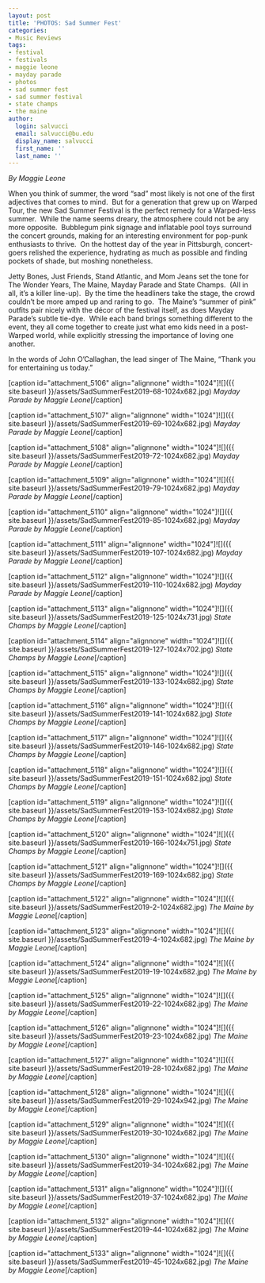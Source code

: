 ```yaml
---
layout: post
title: 'PHOTOS: Sad Summer Fest'
categories:
- Music Reviews
tags:
- festival
- festivals
- maggie leone
- mayday parade
- photos
- sad summer fest
- sad summer festival
- state champs
- the maine
author:
  login: salvucci
  email: salvucci@bu.edu
  display_name: salvucci
  first_name: ''
  last_name: ''
---
```

_By Maggie Leone_

When you think of summer, the word “sad” most likely is not one of the first adjectives that comes to mind.  But for a generation that grew up on Warped Tour, the new Sad Summer Festival is the perfect remedy for a Warped-less summer.  While the name seems dreary, the atmosphere could not be any more opposite.  Bubblegum pink signage and inflatable pool toys surround the concert grounds, making for an interesting environment for pop-punk enthusiasts to thrive.  On the hottest day of the year in Pittsburgh, concert-goers relished the experience, hydrating as much as possible and finding pockets of shade, but moshing nonetheless.

Jetty Bones, Just Friends, Stand Atlantic, and Mom Jeans set the tone for The Wonder Years, The Maine, Mayday Parade and State Champs.  (All in all, it’s a killer line-up).  By the time the headliners take the stage, the crowd couldn’t be more amped up and raring to go.  The Maine’s “summer of pink” outfits pair nicely with the décor of the festival itself, as does Mayday Parade’s subtle tie-dye.  While each band brings something different to the event, they all come together to create just what emo kids need in a post-Warped world, while explicitly stressing the importance of loving one another.

In the words of John O’Callaghan, the lead singer of The Maine, “Thank you for entertaining us today.”

\[caption id="attachment\_5106" align="alignnone" width="1024"\]![]({{ site.baseurl }}/assets/SadSummerFest2019-68-1024x682.jpg) _Mayday Parade by Maggie Leone_\[/caption\]

\[caption id="attachment\_5107" align="alignnone" width="1024"\]![]({{ site.baseurl }}/assets/SadSummerFest2019-69-1024x682.jpg) _Mayday Parade by Maggie Leone_\[/caption\]

\[caption id="attachment\_5108" align="alignnone" width="1024"\]![]({{ site.baseurl }}/assets/SadSummerFest2019-72-1024x682.jpg) _Mayday Parade by Maggie Leone_\[/caption\]

\[caption id="attachment\_5109" align="alignnone" width="1024"\]![]({{ site.baseurl }}/assets/SadSummerFest2019-79-1024x682.jpg) _Mayday Parade by Maggie Leone_\[/caption\]

\[caption id="attachment\_5110" align="alignnone" width="1024"\]![]({{ site.baseurl }}/assets/SadSummerFest2019-85-1024x682.jpg) _Mayday Parade by Maggie Leone_\[/caption\]

\[caption id="attachment\_5111" align="alignnone" width="1024"\]![]({{ site.baseurl }}/assets/SadSummerFest2019-107-1024x682.jpg) _Mayday Parade by Maggie Leone_\[/caption\]

\[caption id="attachment\_5112" align="alignnone" width="1024"\]![]({{ site.baseurl }}/assets/SadSummerFest2019-110-1024x682.jpg) _Mayday Parade by Maggie Leone_\[/caption\]

\[caption id="attachment\_5113" align="alignnone" width="1024"\]![]({{ site.baseurl }}/assets/SadSummerFest2019-125-1024x731.jpg) _State Champs by Maggie Leone_\[/caption\]

\[caption id="attachment\_5114" align="alignnone" width="1024"\]![]({{ site.baseurl }}/assets/SadSummerFest2019-127-1024x702.jpg) _State Champs by Maggie Leone_\[/caption\]

\[caption id="attachment\_5115" align="alignnone" width="1024"\]![]({{ site.baseurl }}/assets/SadSummerFest2019-133-1024x682.jpg) _State Champs by Maggie Leone_\[/caption\]

\[caption id="attachment\_5116" align="alignnone" width="1024"\]![]({{ site.baseurl }}/assets/SadSummerFest2019-141-1024x682.jpg) _State Champs by Maggie Leone_\[/caption\]

\[caption id="attachment\_5117" align="alignnone" width="1024"\]![]({{ site.baseurl }}/assets/SadSummerFest2019-146-1024x682.jpg) _State Champs by Maggie Leone_\[/caption\]

\[caption id="attachment\_5118" align="alignnone" width="1024"\]![]({{ site.baseurl }}/assets/SadSummerFest2019-151-1024x682.jpg) _State Champs by Maggie Leone_\[/caption\]

\[caption id="attachment\_5119" align="alignnone" width="1024"\]![]({{ site.baseurl }}/assets/SadSummerFest2019-153-1024x682.jpg) _State Champs by Maggie Leone_\[/caption\]

\[caption id="attachment\_5120" align="alignnone" width="1024"\]![]({{ site.baseurl }}/assets/SadSummerFest2019-166-1024x751.jpg) _State Champs by Maggie Leone_\[/caption\]

\[caption id="attachment\_5121" align="alignnone" width="1024"\]![]({{ site.baseurl }}/assets/SadSummerFest2019-169-1024x682.jpg) _State Champs by Maggie Leone_\[/caption\]

\[caption id="attachment\_5122" align="alignnone" width="1024"\]![]({{ site.baseurl }}/assets/SadSummerFest2019-2-1024x682.jpg) _The Maine by Maggie Leone_\[/caption\]

\[caption id="attachment\_5123" align="alignnone" width="1024"\]![]({{ site.baseurl }}/assets/SadSummerFest2019-4-1024x682.jpg) _The Maine by Maggie Leone_\[/caption\]

\[caption id="attachment\_5124" align="alignnone" width="1024"\]![]({{ site.baseurl }}/assets/SadSummerFest2019-19-1024x682.jpg) _The Maine by Maggie Leone_\[/caption\]

\[caption id="attachment\_5125" align="alignnone" width="1024"\]![]({{ site.baseurl }}/assets/SadSummerFest2019-22-1024x682.jpg) _The Maine by Maggie Leone_\[/caption\]

\[caption id="attachment\_5126" align="alignnone" width="1024"\]![]({{ site.baseurl }}/assets/SadSummerFest2019-23-1024x682.jpg) _The Maine by Maggie Leone_\[/caption\]

\[caption id="attachment\_5127" align="alignnone" width="1024"\]![]({{ site.baseurl }}/assets/SadSummerFest2019-28-1024x682.jpg) _The Maine by Maggie Leone_\[/caption\]

\[caption id="attachment\_5128" align="alignnone" width="1024"\]![]({{ site.baseurl }}/assets/SadSummerFest2019-29-1024x942.jpg) _The Maine by Maggie Leone_\[/caption\]

\[caption id="attachment\_5129" align="alignnone" width="1024"\]![]({{ site.baseurl }}/assets/SadSummerFest2019-30-1024x682.jpg) _The Maine by Maggie Leone_\[/caption\]

\[caption id="attachment\_5130" align="alignnone" width="1024"\]![]({{ site.baseurl }}/assets/SadSummerFest2019-34-1024x682.jpg) _The Maine by Maggie Leone_\[/caption\]

\[caption id="attachment\_5131" align="alignnone" width="1024"\]![]({{ site.baseurl }}/assets/SadSummerFest2019-37-1024x682.jpg) _The Maine by Maggie Leone_\[/caption\]

\[caption id="attachment\_5132" align="alignnone" width="1024"\]![]({{ site.baseurl }}/assets/SadSummerFest2019-44-1024x682.jpg) _The Maine by Maggie Leone_\[/caption\]

\[caption id="attachment\_5133" align="alignnone" width="1024"\]![]({{ site.baseurl }}/assets/SadSummerFest2019-45-1024x682.jpg) _The Maine by Maggie Leone_\[/caption\]